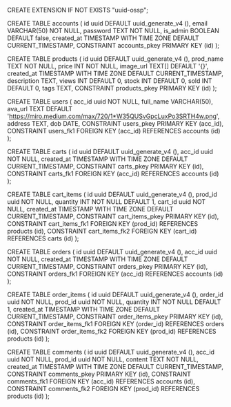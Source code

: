 CREATE EXTENSION IF NOT EXISTS "uuid-ossp";

CREATE TABLE accounts (
	id uuid DEFAULT uuid_generate_v4 (),
	email VARCHAR(50) NOT NULL,
	password TEXT NOT NULL,
	is_admin BOOLEAN DEFAULT false,
	created_at TIMESTAMP WITH TIME ZONE DEFAULT CURRENT_TIMESTAMP,
	CONSTRAINT accounts_pkey PRIMARY KEY (id)
);

CREATE TABLE products (
	id uuid DEFAULT uuid_generate_v4 (),
	prod_name TEXT NOT NULL,
	price INT NOT NULL,
	image_url TEXT[] DEFAULT '{}',
	created_at TIMESTAMP WITH TIME ZONE DEFAULT CURRENT_TIMESTAMP,
	description TEXT,
	views INT DEFAULT 0,
	stock INT DEFAULT 0,
	sold INT DEFAULT 0,
	tags TEXT,
	CONSTRAINT products_pkey PRIMARY KEY (id)
);

CREATE TABLE users (
	acc_id uuid NOT NULL,
	full_name VARCHAR(50),
	ava_url TEXT DEFAULT 'https://miro.medium.com/max/720/1*W35QUSvGpcLuxPo3SRTH4w.png',
	address TEXT,
	dob DATE,
	CONSTRAINT users_pkey PRIMARY KEY (acc_id),
	CONSTRAINT users_fk1 FOREIGN KEY (acc_id) REFERENCES accounts (id)
);

CREATE TABLE carts (
	id uuid DEFAULT uuid_generate_v4 (),
	acc_id uuid NOT NULL,
	created_at TIMESTAMP WITH TIME ZONE DEFAULT CURRENT_TIMESTAMP,
	CONSTRAINT carts_pkey PRIMARY KEY (id),
	CONSTRAINT carts_fk1 FOREIGN KEY (acc_id) REFERENCES accounts (id)
);

CREATE TABLE cart_items (
	id uuid DEFAULT uuid_generate_v4 (),
	prod_id uuid NOT NULL,
	quantity INT NOT NULL DEFAULT 1,
	cart_id uuid NOT NULL,
	created_at TIMESTAMP WITH TIME ZONE DEFAULT CURRENT_TIMESTAMP,
	CONSTRAINT cart_items_pkey PRIMARY KEY (id),
	CONSTRAINT cart_items_fk1 FOREIGN KEY (prod_id) REFERENCES products (id),
	CONSTRAINT cart_items_fk2 FOREIGN KEY (cart_id) REFERENCES carts (id)
);

CREATE TABLE orders (
	id uuid DEFAULT uuid_generate_v4 (),
	acc_id uuid NOT NULL,
	created_at TIMESTAMP WITH TIME ZONE DEFAULT CURRENT_TIMESTAMP,
	CONSTRAINT orders_pkey PRIMARY KEY (id),
	CONSTRAINT orders_fk1 FOREIGN KEY (acc_id) REFERENCES accounts (id)
);

CREATE TABLE order_items (
	id uuid DEFAULT uuid_generate_v4 (),
	order_id uuid NOT NULL,
	prod_id uuid NOT NULL,
	quantity INT NOT NULL DEFAULT 1,
	created_at TIMESTAMP WITH TIME ZONE DEFAULT CURRENT_TIMESTAMP,
	CONSTRAINT order_items_pkey PRIMARY KEY (id),
	CONSTRAINT order_items_fk1 FOREIGN KEY (order_id) REFERENCES orders (id),
	CONSTRAINT order_items_fk2 FOREIGN KEY (prod_id) REFERENCES products (id)
);

CREATE TABLE comments (
	id uuid DEFAULT uuid_generate_v4 (),
	acc_id uuid NOT NULL,
	prod_id uuid NOT NULL,
	content TEXT NOT NULL,
	created_at TIMESTAMP WITH TIME ZONE DEFAULT CURRENT_TIMESTAMP,
	CONSTRAINT comments_pkey PRIMARY KEY (id),
	CONSTRAINT comments_fk1 FOREIGN KEY (acc_id) REFERENCES accounts (id),
	CONSTRAINT comments_fk2 FOREIGN KEY (prod_id) REFERENCES products (id)
);